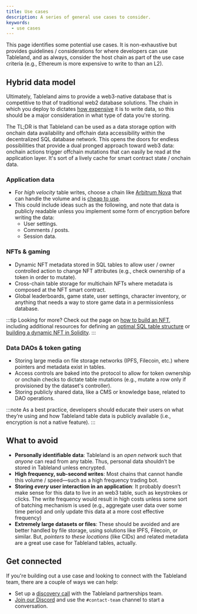 ```yaml
---
title: Use cases
description: A series of general use cases to consider.
keywords:
  - use cases
---
```


This page identifies some potential use cases. It is non-exhaustive but provides guidelines / considerations for where developers can use Tableland, and as always, consider the host chain as part of the use case criteria (e.g., Ethereum is more expensive to write to than an L2).

## Hybrid data model

Ultimately, Tableland aims to provide a web3-native database that is competitive to that of traditional web2 database solutions. The chain in which you deploy to dictates [how expensive](/fundamentals/architecture/cost-estimator) it is to write data, so this should be a major consideration in what type of data you're storing.

The TL;DR is that Tableland can be used as a data storage option with onchain data availability and offchain data accessibility within the decentralized SQL database network. This opens the doors for endless possibilities that provide a dual pronged approach toward web3 data: onchain actions trigger offchain mutations that can easily be read at the application layer. It's sort of a lively cache for smart contract state / onchain data.

### Application data

- For _high velocity_ table writes, choose a chain like [Arbitrum Nova](/quickstarts/chains/arbitrum#arbitrum-nova) that can handle the volume and is [cheap to use](/fundamentals/architecture/cost-estimator).
- This could include ideas such as the following, and note that data is publicly readable unless you implement some form of encryption before writing the data:
  - User settings.
  - Comments / posts.
  - Session data.

### NFTs & gaming

- Dynamic NFT metadata stored in SQL tables to allow user / owner controlled action to change NFT attributes (e.g., check ownership of a token in order to mutate).
- Cross-chain table storage for multichain NFTs where metadata is composed at the NFT smart contract.
- Global leaderboards, game state, user settings, character inventory, or anything that needs a way to store game data in a permissionless database.

:::tip
Looking for more? Check out the page on [how to build an NFT](/playbooks/concepts/how-to-build-an-nft), including additional resources for defining an [optimal SQL table structure](/playbooks/concepts/nft-metadata) or [building a dynamic NFT in Solidity](/tutorials/dynamic-nft-solidity).
:::

### Data DAOs & token gating

- Storing large media on file storage networks (IPFS, Filecoin, etc.) where pointers and metadata exist in tables.
- Access controls are baked into the protocol to allow for token ownership or onchain checks to dictate table mutations (e.g., mutate a row only if provisioned by the dataset's controller).
- Storing publicly shared data, like a CMS or knowledge base, related to DAO operations.

:::note
As a best practice, developers should educate their users on what they’re using and how Tableland table data is publicly available (i.e., encryption is not a native feature).
:::

## What to avoid

- **Personally identifiable data**: Tableland is an _open network_ such that _anyone_ can read from any table. Thus, personal data shouldn’t be stored in Tableland unless encrypted.
- **High frequency, sub-second writes**: Most chains that cannot handle this volume / speed—such as a high frequency trading bot.
- **Storing _every_ user interaction in an application**: It probably doesn’t make sense for this data to live in an web3 table, such as keystrokes or clicks. The write frequency would result in high costs unless some sort of batching mechanism is used (e.g., aggregate user data over some time period and only update this data at a more cost effective frequency)
- **Extremely large datasets or files**: These should be avoided and are better handled by file storage, using solutions like IPFS, Filecoin, or similar. But, _pointers to these locations_ (like CIDs) and related metadata are a great use case for Tableland tables, actually.

## Get connected

If you're building out a use case and looking to connect with the Tableland team, there are a couple of ways we can help:

- Set up a [discovery call](https://calendly.com/marlatextile/30min) with the Tableland partnerships team.
- [Join our Discord](https://discord.com/invite/dc8EBEhGbg) and use the `#contact-team` channel to start a conversation.
